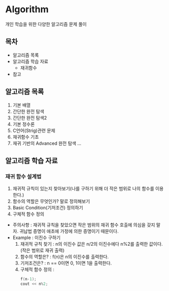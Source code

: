 # Algorithm
개인 학습을 위한 다양한 알고리즘 문제 풀이

## 목차
* 알고리즘 목록
* 알고리즘 학습 자료
  * 재귀함수 
* 참고

## 알고리즘 목록
1. 기본 배열
2. 간단한 완전 탐색
3. 간단한 완전 탐색2
4. 기본 정수론
5. C언어(Strig)관련 문제
6. 재귀함수 기초
7. 재귀 기반의 Advanced 완전 탐색
...

## 알고리즘 학습 자료
### 재귀 함수 설계법
1. 재귀적 규칙이 있는지 찾아보기(나를 구하기 위해 더 작은 범위로 나의 함수를 이용한다.)
2. 함수의 역할은 무엇인가? 말로 정의해보기
3. Basic Condition(기저조건) 정의하기
4. 구체적 함수 정의
* 주의사항 : 재귀적 규칙을 찾았으면 작은 범위의 재귀 함수 호출에 의심을 갖지 말자. 귀납법 증명이 애초에 가정에 의한 증명이기 때문이다. 
* Example : 이진수 구하기
  1. 재귀적 규칙 찾기 : n의 이진수 값은 n/2의 이진수에다 n%2를 출력한 값이다. (작은 범위로 재귀 출력)
  2. 함수의 역할은? : f(n)은 n의 이진수를 출력한다.
  3. 기저조건은? : n == 0이면 0, 1이면 1을 출력한다.
  4. 구체적 함수 정의 :
     ```c
     f(n-1);
     cout << n%2;
     ```
   
 
